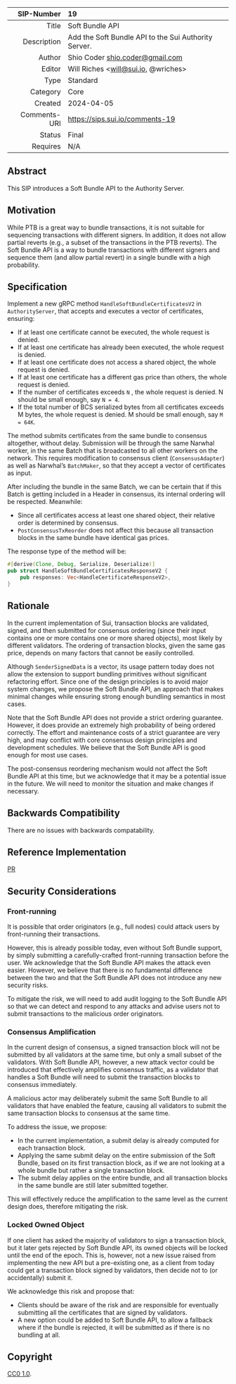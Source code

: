|   SIP-Number | 19                                                   |
| -----------: | :--------------------------------------------------- |
|        Title | Soft Bundle API                                      |
|  Description | Add the Soft Bundle API to the Sui Authority Server. |
|       Author | Shio Coder <shio.coder@gmail.com>                    |
|       Editor | Will Riches <will@sui.io, @wriches>                  |
|         Type | Standard                                             |
|     Category | Core                                                 |
|      Created | 2024-04-05                                           |
| Comments-URI | https://sips.sui.io/comments-19                      |
|       Status | Final                                                |
|     Requires | N/A                                                  |

## Abstract

This SIP introduces a Soft Bundle API to the Authority Server.

## Motivation

While PTB is a great way to bundle transactions, it is not suitable for sequencing transactions with different signers.
In addition, it does not allow partial reverts (e.g., a subset of the transactions in the PTB reverts). The Soft Bundle API is a way to bundle transactions with different signers and sequence them (and allow partial revert) in a single bundle with a high probability.

## Specification

Implement a new gRPC method `HandleSoftBundleCertificatesV2` in `AuthorityServer`, that accepts and executes a vector of certificates, ensuring:

- If at least one certificate cannot be executed, the whole request is denied.
- If at least one certificate has already been executed, the whole request is denied.
- If at least one certificate does not access a shared object, the whole request is denied.
- If at least one certificate has a different gas price than others, the whole request is denied.
- If the number of certificates exceeds `N` , the whole request is denied.
  N should be small enough, say `N = 4`.
- If the total number of BCS serialized bytes from all certificates exceeds M bytes, the whole request is denied. M should be small enough, say `M = 64K`.

The method submits certificates from the same bundle to consensus altogether, without delay.
Submission will be through the same Narwhal worker, in the same Batch that is broadcasted to all other workers on the network.
This requires modification to consensus client (`ConsensusAdapter`) as well as Narwhal’s `BatchMaker`, so that they accept a vector of certificates as input.

After including the bundle in the same Batch, we can be certain that if this Batch is getting included in a Header in consensus, its internal ordering will be respected.
Meanwhile:

- Since all certificates access at least one shared object, their relative order is determined by consensus.
- `PostConsensusTxReorder` does not affect this because all transaction blocks in the same bundle have identical gas prices.

The response type of the method will be:

```Rust
#[derive(Clone, Debug, Serialize, Deserialize)]
pub struct HandleSoftBundleCertificatesResponseV2 {
    pub responses: Vec<HandleCertificateResponseV2>,
}
```

## Rationale

In the current implementation of Sui, transaction blocks are validated, signed, and then submitted for consensus ordering (since their input contains one or more contains one or more shared objects), most likely by different validators. The ordering of transaction blocks, given the same gas price, depends on many factors that cannot be easily controlled.

Although `SenderSignedData` is a vector, its usage pattern today does not allow the extension to support bundling primitives without significant refactoring effort. Since one of the design principles is to avoid major system changes, we propose the Soft Bundle API, an approach that makes minimal changes while ensuring strong enough bundling semantics in most cases.

Note that the Soft Bundle API does not provide a strict ordering guarantee. However, it does provide an extremely high probability of being ordered correctly. The effort and maintenance costs of a strict guarantee are very high, and may conflict with core consensus design principles and development schedules. We believe that the Soft Bundle API is good enough for most use cases.

The post-consensus reordering mechanism would not affect the Soft Bundle API at this time, but we acknowledge that it may be a potential issue in the future. We will need to monitor the situation and make changes if necessary.

## Backwards Compatibility

There are no issues with backwards compatability.

## Reference Implementation

[PR](https://github.com/MystenLabs/sui/pull/17066/files)

## Security Considerations


### Front-running

It is possible that order originators (e.g., full nodes) could attack users by front-running their transactions.

However, this is already possible today, even without Soft Bundle support, by simply submitting a carefully-crafted front-running transaction before the user. We acknowledge that the Soft Bundle API makes the attack even easier. However, we believe that there is no fundamental difference between the two and that the Soft Bundle API does not introduce any new security risks.

To mitigate the risk, we will need to add audit logging to the Soft Bundle API so that we can detect and respond to any attacks and advise users not to submit transactions to the malicious order originators.


### Consensus Amplification

In the current design of consensus, a signed transaction block will not be submitted by all validators at the same time, but only a small subset of the validators.
With Soft Bundle API, however, a new attack vector could be introduced that effectively amplifies consensus traffic, as a validator that handles a Soft Bundle will need to submit the transaction blocks to consensus immediately.

A malicious actor may deliberately submit the same Soft Bundle to all validators that have enabled the feature, causing all validators to submit the same transaction blocks to consensus at the same time.

To address the issue, we propose:
- In the current implementation, a submit delay is already computed for each transaction block.
- Applying the same submit delay on the entire submission of the Soft Bundle, based on its first transaction block, as if we are not looking at a whole bundle but rather a single transaction block.
- The submit delay applies on the entire bundle, and all transaction blocks in the same bundle are still later submitted together.

This will effectively reduce the amplification to the same level as the current design does, therefore mitigating the risk.

### Locked Owned Object

If one client has asked the majority of validators to sign a transaction block, but it later gets rejected by Soft Bundle API, its owned objects will be locked until the end of the epoch.
This is, however, not a new issue raised from implementing the new API but a pre-existing one, as a client from today could get a transaction block signed by validators, then decide not to (or accidentally) submit it.

We acknowledge this risk and propose that:
- Clients should be aware of the risk and are responsible for eventually submitting all the certificates that are signed by validators.
- A new option could be added to Soft Bundle API, to allow a fallback where if the bundle is rejected, it will be submitted as if there is no bundling at all.


## Copyright

[CC0 1.0](../LICENSE.md).
